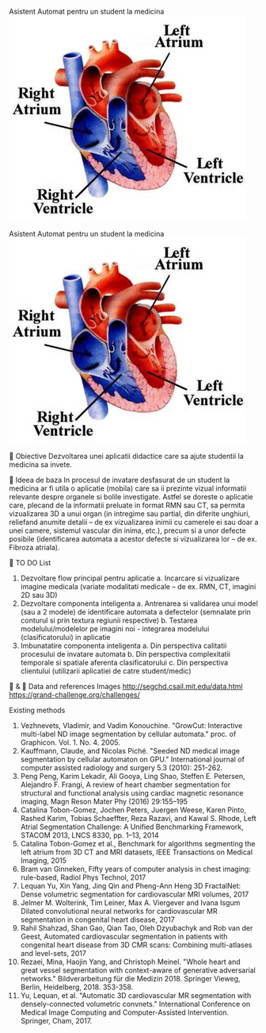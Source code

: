 
Asistent Automat pentru un student la medicina  <img src="MedicalAsssistant/heart.jpg" alt="My cool heart"/>

Asistent Automat pentru un student la medicina  <img src="heart.jpg" alt="My cool heart"/>


	
	Obiective
Dezvoltarea unei aplicatii didactice care sa ajute studentii la medicina sa invete.


	Ideea de baza
	In procesul de invatare desfasurat de un student la medicina ar fi utila o aplicatie (mobila) care sa ii prezinte vizual informatii relevante despre organele si bolile investigate. Astfel se doreste o aplicatie care, plecand de la informatii preluate in format RMN sau CT, sa permita vizualizarea 3D a unui organ (in intregime sau partial, din diferite unghiuri, reliefand anumite detalii – de ex vizualizarea inimii cu camerele ei sau doar a unei camere, sistemul vascular din inima, etc.), precum si a unor defecte posibile (identificarea automata a acestor defecte si vizualizarea lor – de ex. Fibroza atriala). 


	TO DO List
1.	Dezvoltare flow principal pentru aplicatie 
a.	Incarcare si vizualizare imagine medicala (variate modalitati medicale – de ex. RMN, CT, imagini 2D sau 3D)
2.	Dezvoltare componenta inteligenta
a.	Antrenarea si validarea unui model (sau a 2 modele) de identificare automata a defectelor (semnalate prin conturul si prin textura regiunii respective)
b.	Testarea modelului/modelelor pe imagini noi - integrarea modelului (clasificatorului) in aplicatie
3.	Imbunatatire componenta inteligenta
a.	Din perspectiva calitatii procesului de invatare automata
b.	Din perspectiva complexitatii temporale si spatiale aferenta clasificatorului
c.	Din perspectiva clientului (utilizarii aplicatiei de catre student/medic)


&
	Data and references
Images
http://segchd.csail.mit.edu/data.html
https://grand-challenge.org/challenges/

Existing methods
1.	Vezhnevets, Vladimir, and Vadim Konouchine. "GrowCut: Interactive multi-label ND image segmentation by cellular automata." proc. of Graphicon. Vol. 1. No. 4. 2005.
2.	Kauffmann, Claude, and Nicolas Piché. "Seeded ND medical image segmentation by cellular automaton on GPU." International journal of computer assisted radiology and surgery 5.3 (2010): 251-262.
3.	Peng Peng, Karim Lekadir,  Ali Gooya, Ling Shao, Steffen E. Petersen, Alejandro F. Frangi, A review of heart chamber segmentation for  structural and functional analysis using cardiac magnetic resonance imaging, Magn Reson Mater Phy (2016) 29:155–195
4.	Catalina Tobon-Gomez, Jochen Peters, Juergen Weese, Karen Pinto, Rashed Karim, Tobias Schaeffter, Reza Razavi, and Kawal S. Rhode, Left Atrial Segmentation Challenge: A Unified Benchmarking Framework, STACOM 2013, LNCS 8330, pp. 1–13, 2014
5.	Catalina Tobon-Gomez et al., Benchmark for algorithms segmenting the left
atrium from 3D CT and MRI datasets, IEEE Transactions on Medical Imaging, 2015
6.	Bram van Ginneken, Fifty years of computer analysis in chest imaging: rule-based, Radiol Phys Technol, 2017
7.	Lequan Yu, Xin Yang, Jing Qin and Pheng-Ann Heng 
3D FractalNet: Dense volumetric segmentation for cardiovascular MRI volumes, 2017 
8.	Jelmer M. Wolterink, Tim Leiner, Max A. Viergever and Ivana Isgum 
Dilated convolutional neural networks for cardiovascular MR segmentation in congenital heart disease, 2017
9.	Rahil Shahzad, Shan Gao, Qian Tao, Oleh Dzyubachyk and Rob van der Geest, Automated cardiovascular segmentation in patients with congenital heart disease from 3D CMR scans: Combining multi-atlases and level-sets, 2017 
10.	Rezaei, Mina, Haojin Yang, and Christoph Meinel. "Whole heart and great vessel segmentation with context-aware of generative adversarial networks." Bildverarbeitung für die Medizin 2018. Springer Vieweg, Berlin, Heidelberg, 2018. 353-358.
11.	Yu, Lequan, et al. "Automatic 3D cardiovascular MR segmentation with densely-connected volumetric convnets." International Conference on Medical Image Computing and Computer-Assisted Intervention. Springer, Cham, 2017.




